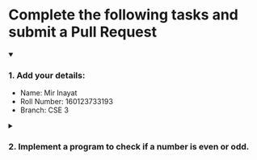 # Complete the following tasks and submit a Pull Request
<details open>
<summary><h3>1. Add your details: </h3></summary>
<ul>
  <li> Name: Mir Inayat</li>
  <li> Roll Number: 160123733193</li>
  <li> Branch: CSE 3 </li>
</ul>
</details>
<details>
<summary><h3> 2. Implement a program to check if a number is even or odd. </h3></summary>
<ul>
  <li> Create a new file in the repository and add your code. </li>
  <li> Use any programming language of your choice. </li>
</ul>
</details>
